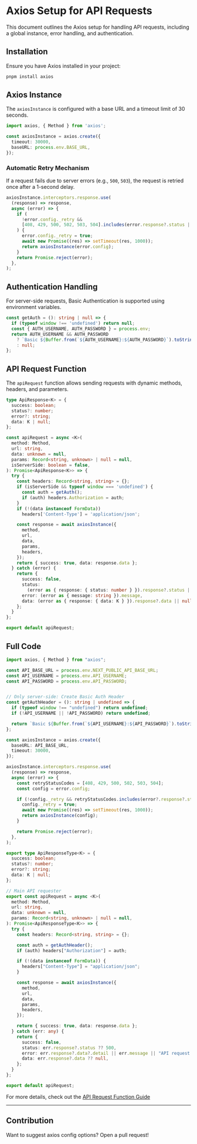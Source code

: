 # Axios Setup for API Requests

This document outlines the Axios setup for handling API requests, including a global instance, error handling, and authentication.

## Installation

Ensure you have Axios installed in your project:

```bash
pnpm install axios
```

## Axios Instance

The `axiosInstance` is configured with a base URL and a timeout limit of 30 seconds.

```typescript
import axios, { Method } from 'axios';

const axiosInstance = axios.create({
  timeout: 30000,
  baseURL: process.env.BASE_URL,
});
```

### Automatic Retry Mechanism

If a request fails due to server errors (e.g., `500`, `503`), the request is retried once after a 1-second delay.

```typescript
axiosInstance.interceptors.response.use(
  (response) => response,
  async (error) => {
    if (
      !error.config._retry &&
      [408, 429, 500, 502, 503, 504].includes(error.response?.status || 0)
    ) {
      error.config._retry = true;
      await new Promise((res) => setTimeout(res, 1000));
      return axiosInstance(error.config);
    }
    return Promise.reject(error);
  },
);
```

## Authentication Handling

For server-side requests, Basic Authentication is supported using environment variables.

```typescript
const getAuth = (): string | null => {
  if (typeof window !== 'undefined') return null;
  const { AUTH_USERNAME, AUTH_PASSWORD } = process.env;
  return AUTH_USERNAME && AUTH_PASSWORD
    ? `Basic ${Buffer.from(`${AUTH_USERNAME}:${AUTH_PASSWORD}`).toString('base64')}`
    : null;
};
```

## API Request Function

The `apiRequest` function allows sending requests with dynamic methods, headers, and parameters.

```typescript
type ApiResponse<K> = {
  success: boolean;
  status?: number;
  error?: string;
  data: K | null;
};

const apiRequest = async <K>(
  method: Method,
  url: string,
  data: unknown = null,
  params: Record<string, unknown> | null = null,
  isServerSide: boolean = false,
): Promise<ApiResponse<K>> => {
  try {
    const headers: Record<string, string> = {};
    if (isServerSide && typeof window === 'undefined') {
      const auth = getAuth();
      if (auth) headers.Authorization = auth;
    }
    if (!(data instanceof FormData))
      headers['Content-Type'] = 'application/json';

    const response = await axiosInstance({
      method,
      url,
      data,
      params,
      headers,
    });
    return { success: true, data: response.data };
  } catch (error) {
    return {
      success: false,
      status:
        (error as { response: { status: number } }).response?.status || 500,
      error: (error as { message: string }).message,
      data: (error as { response: { data: K } }).response?.data || null,
    };
  }
};

export default apiRequest;
```

## Full Code

```typescript
import axios, { Method } from "axios";

const API_BASE_URL = process.env.NEXT_PUBLIC_API_BASE_URL;
const API_USERNAME = process.env.API_USERNAME;
const API_PASSWORD = process.env.API_PASSWORD;


// Only server-side: Create Basic Auth Header
const getAuthHeader = (): string | undefined => {
  if (typeof window !== "undefined") return undefined;
  if (!API_USERNAME || !API_PASSWORD) return undefined;

  return `Basic ${Buffer.from(`${API_USERNAME}:${API_PASSWORD}`).toString("base64")}`;
};

const axiosInstance = axios.create({
  baseURL: API_BASE_URL,
  timeout: 30000,
});

axiosInstance.interceptors.response.use(
  (response) => response,
  async (error) => {
    const retryStatusCodes = [408, 429, 500, 502, 503, 504];
    const config = error.config;

    if (!config._retry && retryStatusCodes.includes(error?.response?.status)) {
      config._retry = true;
      await new Promise((res) => setTimeout(res, 1000));
      return axiosInstance(config);
    }

    return Promise.reject(error);
  },
);

export type ApiResponseType<K> = {
  success: boolean;
  status?: number;
  error?: string;
  data: K | null;
};

// Main API requester
export const apiRequest = async <K>(
  method: Method,
  url: string,
  data: unknown = null,
  params: Record<string, unknown> | null = null,
): Promise<ApiResponseType<K>> => {
  try {
    const headers: Record<string, string> = {};

    const auth = getAuthHeader();
    if (auth) headers["Authorization"] = auth;

    if (!(data instanceof FormData)) {
      headers["Content-Type"] = "application/json";
    }

    const response = await axiosInstance({
      method,
      url,
      data,
      params,
      headers,
    });

    return { success: true, data: response.data };
  } catch (err: any) {
    return {
      success: false,
      status: err.response?.status ?? 500,
      error: err.response?.data?.detail || err.message || "API request failed",
      data: err.response?.data ?? null,
    };
  }
};

export default apiRequest;
```

For more details, check out the [API Request Function Guide](./misc/axios-apiRequest-guide.md)

---

## Contribution
Want to suggest axios config options? Open a pull request!
